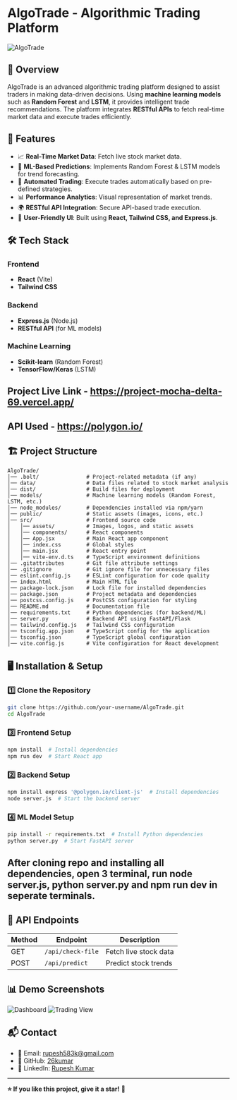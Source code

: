 # AlgoTrade - Algorithmic Trading Platform

![AlgoTrade](https://github.com/user-attachments/assets/96dd7b48-9e9b-40af-af07-86d188d7b920)


## 📌 Overview
AlgoTrade is an advanced algorithmic trading platform designed to assist traders in making data-driven decisions. Using **machine learning models** such as **Random Forest** and **LSTM**, it provides intelligent trade recommendations. The platform integrates **RESTful APIs** to fetch real-time market data and execute trades efficiently.

## 🚀 Features
- 📈 **Real-Time Market Data**: Fetch live stock market data.
- 🤖 **ML-Based Predictions**: Implements Random Forest & LSTM models for trend forecasting.
- 🔄 **Automated Trading**: Execute trades automatically based on pre-defined strategies.
- 📊 **Performance Analytics**: Visual representation of market trends.
- 🌍 **RESTful API Integration**: Secure API-based trade execution.
- 🎯 **User-Friendly UI**: Built using **React, Tailwind CSS, and Express.js**.

## 🛠️ Tech Stack
### **Frontend**
- **React** (Vite)
- **Tailwind CSS**

### **Backend**
- **Express.js** (Node.js)
- **RESTful API** (for ML models)

### **Machine Learning**
- **Scikit-learn** (Random Forest)
- **TensorFlow/Keras** (LSTM)

## **Project Live Link** - https://project-mocha-delta-69.vercel.app/
## **API Used** - https://polygon.io/

## 🏗️ Project Structure
```plaintext
AlgoTrade/
│── .bolt/               # Project-related metadata (if any)
│── data/                # Data files related to stock market analysis
│── dist/                # Build files for deployment
│── models/              # Machine learning models (Random Forest, LSTM, etc.)
│── node_modules/        # Dependencies installed via npm/yarn
│── public/              # Static assets (images, icons, etc.)
│── src/                 # Frontend source code
│   │── assets/          # Images, logos, and static assets
│   │── components/      # React components
│   │── App.jsx          # Main React app component
│   │── index.css        # Global styles
│   │── main.jsx         # React entry point
│   │── vite-env.d.ts    # TypeScript environment definitions
│── .gitattributes       # Git file attribute settings
│── .gitignore           # Git ignore file for unnecessary files
│── eslint.config.js     # ESLint configuration for code quality
│── index.html           # Main HTML file
│── package-lock.json    # Lock file for installed dependencies
│── package.json         # Project metadata and dependencies
│── postcss.config.js    # PostCSS configuration for styling
│── README.md            # Documentation file
│── requirements.txt     # Python dependencies (for backend/ML)
│── server.py            # Backend API using FastAPI/Flask
│── tailwind.config.js   # Tailwind CSS configuration
│── tsconfig.app.json    # TypeScript config for the application
│── tsconfig.json        # TypeScript global configuration
│── vite.config.js       # Vite configuration for React development
```

## 🖥️ Installation & Setup
### **1️⃣ Clone the Repository**
```bash
git clone https://github.com/your-username/AlgoTrade.git
cd AlgoTrade
```

### **3️⃣ Frontend Setup**
```bash
npm install  # Install dependencies
npm run dev  # Start React app
```

### **2️⃣ Backend Setup**
```bash
npm install express '@polygon.io/client-js'  # Install dependencies
node server.js  # Start the backend server
```

### **4️⃣ ML Model Setup**
```bash
pip install -r requirements.txt  # Install Python dependencies
python server.py  # Start FastAPI server
```

## After cloning repo and installing all dependencies, open 3 terminal, run node server.js, python server.py and npm run dev in seperate terminals.

## 📌 API Endpoints
| Method | Endpoint                | Description           |
|--------|-------------------------|-----------------------|
| GET    | `/api/check-file`       | Fetch live stock data |
| POST   | `/api/predict`          | Predict stock trends  |

## 📊 Demo Screenshots
![Dashboard](https://github.com/user-attachments/assets/59d1b246-431b-426d-99e0-cdcd95431d54)
![Trading View](https://github.com/user-attachments/assets/ff437ab3-43da-4c38-9414-2c3cd6732f20)


## 📬 Contact
- 📧 Email: rupesh583k@gmail.com
- 🐙 GitHub: [26kumar](https://github.com/26kumar)
- 🔗 LinkedIn: [Rupesh Kumar](https://www.linkedin.com/in/rupesh-kumar-567198279)

---
**⭐ If you like this project, give it a star!** 🚀

